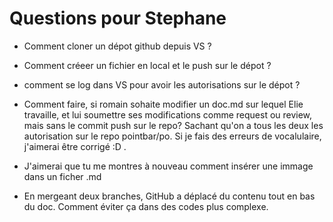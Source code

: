 # Questions pour Stephane

- Comment cloner un dépot github depuis VS ?

- Comment créeer un fichier en local et le push sur le dépot ?

- comment se log dans VS pour avoir les autorisations sur le dépot ?

- Comment faire, si romain sohaite modifier un doc.md sur lequel Elie travaille, et lui soumettre ses modifications comme request ou review, mais sans le commit push sur le repo? Sachant qu'on a tous les deux les autorisation sur le repo pointbar/po. Si je fais des erreurs de vocalulaire, j'aimerai être corrigé :D .

- J'aimerai que tu me montres à nouveau comment insérer une immage dans un ficher .md

- En mergeant deux branches, GitHub a déplacé du contenu tout en bas du doc. Comment éviter ça dans des codes plus complexe.

